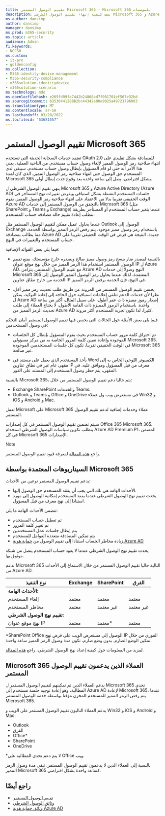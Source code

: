 ```yaml
---
title: تقييم الوصول المستمر Microsoft 365 - Microsoft 365 للمؤسسات
description: يصف كيفية إنهاء تقييم الوصول الشرطي Microsoft 365 و Azure AD بشكل استباقي لجلسات المستخدم النشطة وفرض تغييرات نهج المستأجر في الوقت الحقيقي تقريبا.
ms.author: dansimp
author: dansimp
manager: dansimp
ms.prod: m365-security
ms.topic: article
audience: Admin
f1.keywords:
- NOCSH
ms.custom:
- it-pro
- goldenconfig
ms.collection:
- M365-identity-device-management
- M365-security-compliance
- m365solution-identitydevice
- m365solution-scenario
ms.technology: mdo
ms.openlocfilehash: e265fd09fa7442b24868ad7f001701ef567e32bd
ms.sourcegitcommit: b3530441288b2bc44342e00e9025a49721796903
ms.translationtype: MT
ms.contentlocale: ar-SA
ms.lasthandoff: 03/20/2022
ms.locfileid: "63681557"
---
```

# <a name="continuous-access-evaluation-for-microsoft-365"></a>تقييم الوصول المستمر Microsoft 365

تعتمد خدمات السحابة الحديثة التي تستخدم OAuth 2.0 للمصادقة بشكل تقليدي على انتهاء صلاحية رمز الوصول المميز لإلغاء وصول حساب مستخدم. من الناحية العملية، يعني هذا الأمر أنه حتى لو قام المسؤول بإبطال وصول حساب مستخدم، سيبقى لدى المستخدم حق الوصول حتى انتهاء صلاحية رمز الوصول المميز، الذي كان لمدة Microsoft 365 بشكل افتراضي، يصل إلى ساعة واحدة بعد وقوع حدث إبطال أولي.

ينهي تقييم الوصول الشرطي ل Microsoft 365 و Azure Active Directory (Azure AD) جلسات المستخدم النشطة بشكل استباقي ويفرض تغييرات نهج المستأجر في الوقت الحقيقي تقريبا بدلا من الاعتماد على انتهاء صلاحية رمز الوصول المميز. يقوم Azure AD بالتحقق من الوصول المستمر إلى خدمات Microsoft 365 (مثل SharePoint و Teams و Exchange) عندما يتغير حساب المستخدم أو المستأجر بطريقة تتطلب إعادة تقييم حالة مصادقة حساب المستخدم.

عندما يحاول عميل ممكن لتقييم الوصول المستمر مثل Outlook الوصول إلى Exchange باستخدام رمز وصول مميز موجود، يتم رفض الرمز المميز بواسطة الخدمة، مما يطالب بمصادقة Azure AD جديدة. النتيجة هي فرض في الوقت الحقيقي تقريبا على حساب المستخدم والتغييرات في النهج.

فيما يلي بعض الفوائد الإضافية:

- بالنسبة لمصدر ضار ينسخ رمز وصول مميز صالح ويصدره خارج مؤسستك، يمنع تقييم الوصول المستمر استخدام هذا الرمز المميز من خلال نهج موقع عنوان IP ل Azure AD. مع تقييم الوصول المستمر، يتزامن Azure AD النهج وصولا إلى خدمات Microsoft 365 المعتمدة، لذلك عندما يحاول رمز الوصول المميز الوصول إلى الخدمة من خارج نطاق عناوين IP في النهج، فإن الخدمة يرفض الرمز المميز.

- يحسن تقييم الوصول المستمر من المرونة عن طريق طلب تحديث رمز مميز أقل. نظرا لأن خدمات الدعم تتلقى إعلامات استباقية حول الحاجة إلى إعادة التوكيد، يمكن ل Azure AD إصدار رموز مميزه ذات عمر أطول، على سبيل المثال، أكثر من ساعة واحدة. باستخدام الرموز المميزة ذات القامة الأطول، لا يحتاج العملاء إلى طلب تحديث الرمز المميز من Azure AD كثيرا، لذا تكون تجربة المستخدم أكثر مرونة.

فيما يلي بعض الأمثلة حول الحالات التي يحسن فيها تقييم الوصول المستمر أمان التحكم في وصول المستخدمين:

- تم اختراق كلمة مرور حساب المستخدم بحيث يقوم المسؤول بإبطال كل الجلسات الموجودة وإعادة تعيين كلمة المرور الخاصة به من مركز مسؤولي Microsoft 365. في الوقت الحقيقي تقريبا، تكون كل جلسات المستخدمين الموجودة Microsoft 365 غير صالحة.

- يأخذ المستخدم الذي يعمل على مستند في Word الكمبيوتر اللوحي الخاص به إلى مقهى عام غير في نطاق عناوين IP معرف من قبل المسؤول وموافق عليه. في المقهى، يتم حظر وصول المستخدم إلى المستند على الفور.

بالنسبة Microsoft 365، يتم حاليا دعم تقييم الوصول المستمر من خلال:

- Exchange SharePoint والخدمات Teams.
- Outlook و Teams و Office و OneDrive في مستعرض ويب ول عملاء Win32 و iOS و Android و Mac.

تعمل Microsoft على Microsoft 365 عملاء وخدمات إضافية لدعم تقييم الوصول المستمر.

سيتم تضمين تقييم الوصول المستمر في كل إصدارات Office 365 Microsoft 365. يتطلب تكوين سياسات الوصول الشرطي استخدام Azure AD Premium P1، المضمن في كل Microsoft 365 الإصدارات.

> [!NOTE]
> راجع [هذه المقالة](/azure/active-directory/conditional-access/concept-continuous-access-evaluation#limitations) لمعرفة قيود تقييم الوصول المستمر.

## <a name="scenarios-supported-by-microsoft-365"></a>السيناريوهات المعتمدة بواسطة Microsoft 365

يدعم تقييم الوصول المستمر نوعين من الأحداث:

- الأحداث الهامة هي تلك التي يجب أن يفقد المستخدم حق الوصول إليها.
- يحدث تقييم نهج الوصول الشرطي عندما يفقد المستخدم إمكانية الوصول إلى مورد استنادا إلى نهج معرف من قبل المسؤول.

تتضمن الأحداث الهامة ما يلي:

- تم تعطيل حساب المستخدم
- تم تغيير كلمة المرور
- يتم إبطال جلسات عمل المستخدمين
- يتم تمكين المصادقة متعددة العوامل للمستخدم
- زيادة مخاطر الحساب استنادا إلى تقييم الوصول من [حماية هوية Azure AD](/azure/active-directory/identity-protection/overview-identity-protection)

يحدث تقييم نهج الوصول الشرطي عندما لا يعود حساب المستخدم يتصل من شبكة موثوق بها.

تدعم Microsoft 365 التالية حاليا تقييم الوصول المستمر من خلال الاستماع إلى الأحداث من Azure AD.

|نوع التنفيذ|Exchange|SharePoint|الفرق|
|---|---|---|---|
|**الأحداث الهامة:**||||
|إلغاء المستخدم|معتمد|معتمد|معتمد|
|مخاطر المستخدم|معتمد|غير معتمد|غير معتمد|
|**تقييم نهج الوصول الشرطي:**||||
|نهج موقع عنوان IP|معتمد|معتمد\*|معتمد|

\*SharePoint Office الوصول إلى مستعرض الويب على فرض نهج IP الفوري من خلال تمكين الوضع الصارم. بدون وضع صارم، تكون مدة وصول الرمز المميز ساعة واحدة.

لمزيد من المعلومات حول كيفية إعداد نهج الوصول الشرطي، راجع [هذه المقالة](/azure/active-directory/conditional-access/overview).

## <a name="microsoft-365-clients-supporting-continuous-access-evaluation"></a>Microsoft 365 العملاء الذين يدعمون تقييم الوصول المستمر

يدعم العملاء الذين تم تمكينهم لتقييم الوصول المستمر ل Microsoft 365 تحدي المطالبة، وهو إعادة توجيه جلسة مستخدم إلى Azure AD لإعادة Microsoft 365، عندما يتم رفض الرمز المميز للمستخدم المخزن مؤقتا بواسطة خدمة الوصول المستمر Microsoft 365.

يدعم العملاء التاليون تقييم الوصول المستمر على الويب و Win32 و iOS و Android و Mac:

- Outlook
- الفرق
- Office\*
- SharePoint
- OneDrive

\*لا يتم دعم تحدي المطالبة على Office ويب.

بالنسبة إلى العملاء الذين لا يدعمون تقييم الوصول المستمر، تبقى مدة وصول الرمز المميز Microsoft 365 كساعة واحدة بشكل افتراضي.

## <a name="see-also"></a>راجع أيضًا

- [تقييم الوصول المستمر](/azure/active-directory/conditional-access/concept-continuous-access-evaluation)
- [وثائق الوصول الشرطي](/azure/active-directory/conditional-access/overview)
- [وثائق حماية هوية Azure AD](/azure/active-directory/identity-protection/overview-identity-protection)
